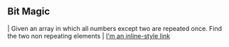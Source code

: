 ## Bit Magic 

| Given an array in which all numbers except two are repeated once. Find the two non repeating elements | [I'm an inline-style link](https://github.com/stoneheart93/data_structures/blob/master/Bit/2non_repeating.c)

